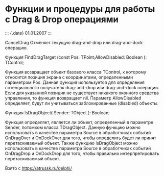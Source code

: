 Функции и процедуры для работы с Drag & Drop операциями
=======================================================

::: {.date}
01.01.2007
:::

CancelDrag Отменяет текущую drag-and-drop или drag-and-dock операцию.

Функция FindDragTarget (const Pos: TPoint;AllowDisabled: Boolean ):
TControl;

Функция возвращает объект базового класса TControl, к которому относится
позиция экрана с координатами, определенными параметром Pos. Данная
функция используется для определения потенциального получателя
drag-and-drop или drag-and-dock операции. Если для указанной позиции не
существует никакого оконного средства управления, то функция возвращает
nil. Параметр AllowDisabled определяет, будут ли учитываться
заблокированные (disabled) объекты.

Функция IsDragObject( Sender: TObject ): Boolean;

Функция определяет, является ли объект, определенный в параметре Sender,
потомком класса TDragObject. Данную функцию можно использовать в
качестве параметра Source в обработчиках событий OnDragOver и OnDockOver
для того, чтобы определить будет ли принят перетаскиваемый объект. Также
функцию IsDragObject можно использовать в качестве параметра Source в
обработчиках событий OnDragDrop и OnDockDrop для того, чтобы правильно
интерпретировать перетаскиваемый объект.

Взято с <https://atrussk.ru/delphi/>
